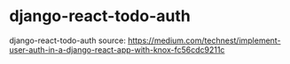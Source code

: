 # django-react-todo-auth
django-react-todo-auth
source: https://medium.com/technest/implement-user-auth-in-a-django-react-app-with-knox-fc56cdc9211c
